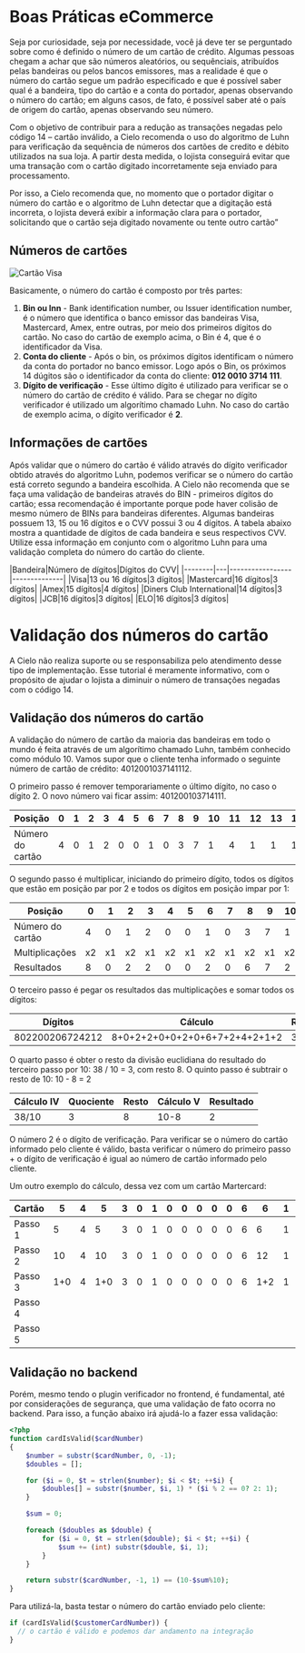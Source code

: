 # Boas Práticas eCommerce

Seja por curiosidade, seja por necessidade, você já deve ter se perguntado sobre como é definido o número de um cartão de crédito. Algumas pessoas chegam a achar que são números aleatórios, ou sequênciais, atribuídos pelas bandeiras ou pelos bancos emissores, mas a realidade é que o número do cartão segue um padrão especificado e que é possível saber qual é a bandeira, tipo do cartão e a conta do portador, apenas observando o número do cartão; em alguns casos, de fato, é possível saber até o país de origem do cartão, apenas observando seu número.

Com o objetivo de contribuir para a redução as transações negadas pelo código 14 – cartão inválido, a Cielo recomenda o uso do algoritmo de Luhn para verificação da sequência de números dos cartões de credito e débito utilizados na sua loja. A partir desta medida, o lojista conseguirá evitar que uma transação com o cartão digitado incorretamente seja enviado para processamento.

Por isso, a Cielo recomenda que, no momento que o portador digitar o número do cartão e o algoritmo de Luhn detectar que a digitação está incorreta, o lojista deverá exibir a informação clara para o portador, solicitando que o cartão seja digitado novamente ou tente outro cartão”

## Números de cartões

![Cartão Visa](//developercielo.github.io/Cartoes-e-validacao/images/cartao.png)

Basicamente, o número do cartão é composto por três partes:

1. **Bin ou Inn** - Bank identification number, ou Issuer identification number, é o número que identifica o banco emissor das bandeiras Visa, Mastercard, Amex, entre outras, por meio dos primeiros dígitos do cartão. No caso do cartão de exemplo acima, o Bin é 4, que é o identificador da Visa.
2. **Conta do cliente** - Após o bin, os próximos dígitos identificam o número da conta do portador no banco emissor. Logo após o Bin, os próximos 14 dúgitos são o identificador da conta do cliente: **012 0010 3714 111**.
3. **Dígito de verificação** - Esse último dígito é utilizado para verificar se o número do cartão de crédito é válido. Para se chegar no dígito verificador é utilizado um algorítimo chamado Luhn. No caso do cartão de exemplo acima, o dígito verificador é **2**.

## Informações de cartões

Após validar que o número do cartão é válido através do dígito verificador obtido através do algoritmo Luhn, podemos verificar se o número do cartão está correto segundo a bandeira escolhida. A Cielo não recomenda que se faça uma validação de bandeiras através do BIN - primeiros dígitos do cartão; essa recomendação é importante porque pode haver colisão de mesmo número de BINs para bandeiras diferentes. Algumas bandeiras possuem 13, 15 ou 16 dígitos e o CVV possui 3 ou 4 dígitos. A tabela abaixo mostra a quantidade de dígitos de cada bandeira e seus respectivos CVV. Utilize essa informação em conjunto com o algoritmo Luhn para uma validação completa do número do cartão do cliente.

|Bandeira|Número de dígitos|Dígitos do CVV|
|--------|---|-----------------|--------------|
|Visa|13 ou 16 dígitos|3 dígitos|
|Mastercard|16 dígitos|3 dígitos|
|Amex|15 dígitos|4 dígitos|
|Diners Club International|14 dígitos|3 dígitos|
|JCB|16 dígitos|3 dígitos|
|ELO|16 dígitos|3 dígitos|

# Validação dos números do cartão

<aside class="warning">A Cielo não realiza suporte ou se responsabiliza pelo atendimento desse tipo de implementação. Esse tutorial é meramente informativo, com o propósito de ajudar o lojista a diminuir o número de transações negadas com o código 14.</aside>

## Validação dos números do cartão

A validação do número de cartão da maioria das bandeiras em todo o mundo é feita através de um algorítimo chamado Luhn, também conhecido como módulo 10. Vamos supor que o cliente tenha informado o seguinte número de cartão de crédito: 4012001037141112.

O primeiro passo é remover temporariamente o último dígito, no caso o dígito 2. O novo número vai ficar assim: 401200103714111.

|Posição| 0 | 1 | 2 | 3 | 4 | 5 | 6 | 7 | 8 | 9 | 10 | 11 | 12 | 13 | 14 | 15 |
|----------------|---|---|---|---|---|---|---|---|---|---|---|---|---|---|---|---|
|Número do cartão|4|0|1|2|0|0|1|0|3|7|1|4|1|1|1|*x*|

O segundo passo é multiplicar, iniciando do primeiro dígito, todos os dígitos que estão em posição par por 2 e todos os dígitos em posição impar por 1:

|Posição| 0 | 1 | 2 | 3 | 4 | 5 | 6 | 7 | 8 | 9 | 10 | 11 | 12 | 13 | 14 | 15 |
|----------------|---|---|---|---|---|---|---|---|---|---|---|---|---|---|---|---|
|Número do cartão| 4 | 0 | 1 | 2 | 0 | 0 | 1 | 0 | 3 | 7 | 1 | 4 | 1 | 1 | 1 | - |
|Multiplicações|x2|x1|x2|x1|x2|x1|x2|x1|x2|x1|x2|x1|x2|x1|x2||-|
|Resultados|8|0|2|2|0|0|2|0|6|7|2|4|2|1|2||-|

O terceiro passo é pegar os resultados das multiplicações e somar todos os dígitos:

|Dígitos|Cálculo|Resultado|
|-------|-------|---------|
|802200206724212|8+0+2+2+0+0+2+0+6+7+2+4+2+1+2|38|

O quarto passo é obter o resto da divisão euclidiana do resultado do terceiro passo por 10: 38 / 10 = 3, com resto 8. O quinto passo é subtrair o resto de 10: 10 - 8 = 2

|Cálculo IV|Quociente|Resto|Cálculo V|Resultado|
|----------|---------|-----|---------|---------|
|38/10|3|8|10-8|2|

O número 2 é o dígito de verificação. Para verificar se o número do cartão informado pelo cliente é válido, basta verificar o número do primeiro passo + o dígito de verificação é igual ao número de cartão informado pelo cliente.

Um outro exemplo do cálculo, dessa vez com um cartão Martercard:

|Cartão| 5 | 4 | 5 | 3 | 0 | 1 | 0 | 0 | 0 | 0 | 0 | 6 | 6 | 1 | 6 | 7 |Resultado|
|------|---|---|---|---|---|---|---|---|---|---|---|---|---|---|---|---|---------|
|Passo 1|5|4|5|3|0|1|0|0|0|0|0|6|6|1|6|||
|Passo 2|10|4|10|3|0|1|0|0|0|0|0|6|12|1|12|||
|Passo 3|1+0|4|1+0|3|0|1|0|0|0|0|0|6|1+2|1|1+2||23|
|Passo 4||||||||||||||||23%10|3|
|Passo 5||||||||||||||||10-3|**7**|

## Validação no backend

Porém, mesmo tendo o plugin verificador no frontend, é fundamental, até por considerações de segurança, que uma validação de fato ocorra no backend. Para isso, a função abaixo irá ajudá-lo a fazer essa validação:

```php
<?php
function cardIsValid($cardNumber)
{
    $number = substr($cardNumber, 0, -1);
    $doubles = [];

    for ($i = 0, $t = strlen($number); $i < $t; ++$i) {
        $doubles[] = substr($number, $i, 1) * ($i % 2 == 0? 2: 1);
    }

    $sum = 0;

    foreach ($doubles as $double) {
        for ($i = 0, $t = strlen($double); $i < $t; ++$i) {
            $sum += (int) substr($double, $i, 1);
        }
    }

    return substr($cardNumber, -1, 1) == (10-$sum%10);
}
```

Para utilizá-la, basta testar o número do cartão enviado pelo cliente:

```php
if (cardIsValid($customerCardNumber)) {
  // o cartão é válido e podemos dar andamento na integração
}
```
